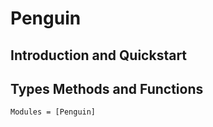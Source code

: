# Penguin

## Introduction and Quickstart

## Types Methods and Functions

```@autodocs
Modules = [Penguin]
```